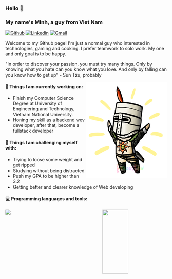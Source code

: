 ### Hello 👋 
### My name's Minh, a guy from Viet Nam 

[![Github](https://img.shields.io/badge/-Github-000?style=flat&logo=Github&logoColor=white)](https://github.com/Minh0511)
[![Linkedin](https://img.shields.io/badge/-LinkedIn-blue?style=flat&logo=Linkedin&logoColor=white)](https://www.linkedin.com/in/vuminhpham/)
[![Gmail](https://img.shields.io/badge/-Gmail-c14438?style=flat&logo=Gmail&logoColor=white)](mailto:vuminhpham2001@gmail.com)

Welcome to my Github page! I'm just a normal guy who interested in technologies, gaming and cooking. I prefer teamwork to solo work. My one and only goal is to be happy.

"In order to discover your passion, you must try many things. Only by knowing what you hate can you know what you love. And only by falling can you know how to get up" - Sun Tzu, probably 

<img align="right" alt="img" src="https://github.com/Minh0511/Minh0511/blob/main/Solaire.png" width="50%" height="300px" />


#### 🌱 Things I am currently working on: 
- Finish my Computer Science Degree at University of Engineering and Technology, Vietnam National University.
- Honing my skill as a backend wev developer, after that, become a fullstack developer

#### :muscle: Things I am challenging myself with:
- Trying to loose some weight and get ripped
- Studying without being distracted
- Push my GPA to be higher than 3.2
- Getting better and clearer knowledge of Web developing

#### :computer: Programming languages and tools: 

<div>
	<img width="50%" align='left'  src="https://github-readme-stats.vercel.app/api?username=Minh0511&show_icons=true&theme=monokai" />
	<img width="40%" height='200px' align='right'  src="https://github-readme-stats.vercel.app/api/top-langs/?username=Minh0511&layout=compact&theme=monokai" />
</div>
